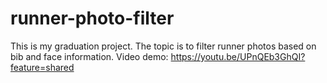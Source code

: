 # runner-photo-filter
This is my graduation project. The topic is to filter runner photos based on bib and face information.
Video demo: https://youtu.be/UPnQEb3GhQI?feature=shared
